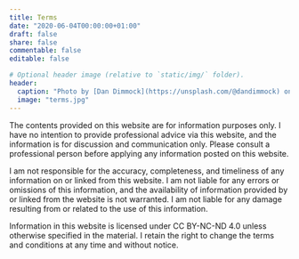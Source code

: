 ```yaml
---
title: Terms
date: "2020-06-04T00:00:00+01:00"
draft: false
share: false
commentable: false
editable: false

# Optional header image (relative to `static/img/` folder).
header:
  caption: "Photo by [Dan Dimmock](https://unsplash.com/@dandimmock) on [Unsplash](https://unsplash.com/)"
  image: "terms.jpg"
---
```


The contents provided on this website are for information purposes only. I have no intention to provide professional advice via this website, and the information is for discussion and communication only. Please consult a professional person before applying any information posted on this website. 

I am not responsible for the accuracy, completeness, and timeliness of any information on or linked from this website. I am not liable for any errors or omissions of this information, and the availability of information provided by or linked from the website is not warranted. I am not liable for any damage resulting from or related to the use of this information.

Information in this website is licensed under CC BY-NC-ND 4.0 unless otherwise specified in the material. I retain the right to change the terms and conditions at any time and without notice.
